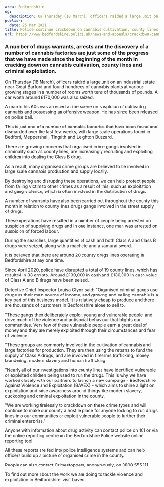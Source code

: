 ```yaml
area: Bedfordshire
og:
  description: On Thursday (18 March), officers raided a large unit on an industrial estate near Great Barford and found hundreds of cannabis plants at various growing stages in a number of rooms worth tens of thousands of pounds.
publish:
  date: 25 Mar 2021
title: Police continue crackdown on cannabis cultivation, county lines and criminal exploitation
url: https://www.bedfordshire.police.uk/news-and-appeals/crackdown-cannabis-cultivation
```

### A number of drugs warrants, arrests and the discovery of a number of cannabis factories are just some of the progress that we have made since the beginning of the month in cracking down on cannabis cultivation, county lines and criminal exploitation.

On Thursday (18 March), officers raided a large unit on an industrial estate near Great Barford and found hundreds of cannabis plants at various growing stages in a number of rooms worth tens of thousands of pounds. A car worth around £170,000 was also seized.

A man in his 60s was arrested at the scene on suspicion of cultivating cannabis and possessing an offensive weapon. He has since been released on police bail.

This is just one of a number of cannabis factories that have been found and dismantled over the last few weeks, with large scale operations found in Bedford, Meppershall, Tingrith and Leighton Buzzard.

There are growing concerns that organised crime gangs involved in criminality such as county lines, are increasingly recruiting and exploiting children into dealing the Class B drug.

As a result, many organised crime groups are believed to be involved in large scale cannabis production and supply locally.

By destroying and disrupting these operations, we can help protect people from falling victim to other crimes as a result of this, such as exploitation and gang violence, which is often involved in the distribution of drugs.

A number of warrants have also been carried out throughout the county this month in relation to county lines drugs gangs involved in the street supply of drugs.

These operations have resulted in a number of people being arrested on suspicion of supplying drugs and in one instance, one man was arrested on suspicion of forced labour.

During the searches, large quantities of cash and both Class A and Class B drugs were seized, along with a machete and a samurai sword.

It is believed that there are around 20 county drugs lines operating in Bedfordshire at any one time.

Since April 2020, police have disrupted a total of 19 county lines, which has resulted in 33 arrests. Around £130,000 in cash and £136,000 in cash value of Class A and B drugs have been seized.

Detective Chief Inspector Louisa Glynn said: "Organised criminal gangs use drugs as their main source of income, and growing and selling cannabis is a key part of this business model. It is relatively cheap to produce and there are thousands of customers in Bedfordshire alone to sell to.

"These gangs then deliberately exploit young and vulnerable people, and drive much of the violence and antisocial behaviour that blights our communities. Very few of these vulnerable people earn a great deal of money and they are merely exploited through their circumstances and fear of violence.

"These groups are commonly involved in the cultivation of cannabis and large factories for production. They are then using the returns to fund the supply of Class A drugs, and are involved in firearms trafficking, money laundering, modern slavery and human trafficking.

"Nearly all of our investigations into county lines have identified vulnerable or exploited children being used to run the drugs. This is why we have worked closely with our partners to launch a new campaign - Bedfordshire Against Violence and Exploitation (BAVEX) - which aims to shine a light on exploitation and raise awareness around things like modern slavery, cuckooing and criminal exploitation in the county.

"We are working tirelessly to crackdown on these crime types and will continue to make our county a hostile place for anyone looking to run drugs lines into our communities or exploit vulnerable people to further their criminal enterprise."

Anyone with information about drug activity can contact police on 101 or via the online reporting centre on the Bedfordshire Police website online reporting tool

All these reports are fed into police intelligence systems and can help officers build up a picture of organised crime in the county.

People can also contact Crimestoppers, anonymously, on 0800 555 111.

To find out more about the work we are doing to tackle violence and exploitation in Bedfordshire, visit bavex
